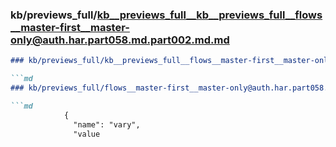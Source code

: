 ### kb/previews_full/kb__previews_full__kb__previews_full__flows__master-first__master-only@auth.har.part058.md.part002.md.md

```md
### kb/previews_full/kb__previews_full__flows__master-first__master-only@auth.har.part058.md.part002.md

```md
### kb/previews_full/flows__master-first__master-only@auth.har.part058.md (part 002)

```md
            {
              "name": "vary",
              "value
```

```

```

```
